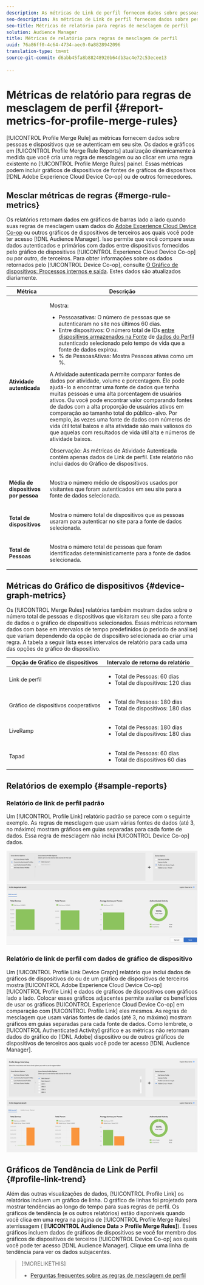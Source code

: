 ```yaml
---
description: As métricas de Link de perfil fornecem dados sobre pessoas e dispositivos que se autenticam em seu site. Os dados e gráficos no Link de perfil são atualizados dinamicamente à medida que você cria regras de mesclagem ou quando cla em uma regra existente no painel Regras de mesclagem de perfil. Essas métricas podem incluir gráficos de dispositivos do Adobe Experience Cloud Device Co-op ou de outras fontes de gráficos de dispositivos de terceiros.
seo-description: As métricas de Link de perfil fornecem dados sobre pessoas e dispositivos que se autenticam em seu site. Os dados e gráficos no Link de perfil são atualizados dinamicamente à medida que você cria regras de mesclagem ou quando cla em uma regra existente no painel Regras de mesclagem de perfil. Essas métricas podem incluir gráficos de dispositivos do Adobe Experience Cloud Device Co-op ou de outras fontes de gráficos de dispositivos de terceiros.
seo-title: Métricas de relatório para regras de mesclagem de perfil
solution: Audience Manager
title: Métricas de relatório para regras de mesclagem de perfil
uuid: 76a86ff0-4c64-4734-aec0-0a8828942096
translation-type: tm+mt
source-git-commit: d6abb45fa8b88248920b64db3ac4e72c53ecee13

---
```



# Métricas de relatório para regras de mesclagem de perfil {#report-metrics-for-profile-merge-rules}

[!UICONTROL Profile Merge Rule] as métricas fornecem dados sobre pessoas e dispositivos que se autenticam em seu site. Os dados e gráficos em [!UICONTROL Profile Merge Rule Reports] atualização dinamicamente à medida que você cria uma regra de mesclagem ou ao clicar em uma regra existente no [!UICONTROL Profile Merge Rules] painel. Essas métricas podem incluir gráficos de dispositivos de fontes de gráficos de dispositivos [!DNL Adobe Experience Cloud Device Co-op] ou de outros fornecedores.

## Mesclar métricas de regras {#merge-rule-metrics}

Os relatórios retornam dados em gráficos de barras lado a lado quando suas regras de mesclagem usam dados do [Adobe Experience Cloud Device Co-op](https://marketing.adobe.com/resources/help/en_US/mcdc/) ou outros gráficos de dispositivos de terceiros aos quais você pode ter acesso [!DNL Audience Manager]. Isso permite que você compare seus dados autenticados e primários com dados entre dispositivos fornecidos pelo gráfico de dispositivos [!UICONTROL Experience Cloud Device Co-op] ou por outro, de terceiros. Para obter informações sobre os dados retornados pelo [!UICONTROL Device Co-op], consulte [O Gráfico de dispositivos: Processos internos e saída](https://marketing.adobe.com/resources/help/en_US/mcdc/mcdc-processes.html). Estes dados são atualizados diariamente.

<table id="table_A7FB2F9804F84AC8A6DD05C0E6EE7555"> 
 <thead> 
  <tr> 
   <th colname="col1" class="entry"> Métrica </th> 
   <th colname="col2" class="entry"> Descrição </th> 
  </tr> 
 </thead>
 <tbody> 
  <tr> 
   <td colname="col1"> <p> <b><span class="wintitle"> Atividade autenticada</span></b> </p> </td> 
   <td colname="col2"> <p>Mostra: </p> 
    <ul id="ul_7F7373919A4A49028EF4BF7B28D9F8E9"> 
     <li id="li_FE2F93C496D64ED8928B3E522C9585EA"> <span class="wintitle"> Pessoas</span>ativas: O número de pessoas que se autenticaram no site nos últimos 60 dias. </li> 
     <li id="li_60CFD26EE68B442683C0ED5FED1A79C8"> <span class="wintitle"> Entre dispositivos</span>: O número total de IDs <a href="merge-rules-start.md#create-data-source"> entre dispositivos armazenados na Fonte</a> de <a href="https://docs.adobe.com/content/help/en/audience-manager/user-guide/features/data-sources/manage-datasources.html"> dados do Perfil</a> <a href="merge-rule-definitions.md"></a> autenticado selecionado pelo tempo de vida que a fonte de dados expirou. </li> 
     <li id="li_F2F07B6A326C4A18B79A0CF2C47D9677"> <span class="wintitle"> % de Pessoas</span>Ativas: Mostra Pessoas <span class="wintitle"></span> ativas como um %. </li> 
    </ul> <p> <span class="wintitle"> A Atividade</span> autenticada permite comparar fontes de dados por atividade, volume e porcentagem. Ele pode ajudá-lo a encontrar uma fonte de dados que tenha muitas pessoas e uma alta porcentagem de usuários ativos. Ou você pode encontrar valor comparando fontes de dados com a alta proporção de usuários ativos em comparação ao tamanho total do público-alvo. Por exemplo, às vezes uma fonte de dados com números de vida útil total baixos e alta atividade são mais valiosos do que aquelas com resultados de vida útil alta e números de atividade baixos. </p> <p> <p>Observação: As <span class="wintitle"> métricas de Atividade</span> Autenticada contêm apenas dados de Link <span class="wintitle"> de</span> perfil. Este relatório não inclui <span class="wintitle"> dados do Gráfico</span> de dispositivos. </p> </p> </td> 
  </tr> 
  <tr> 
   <td colname="col1"> <p> <b><span class="wintitle"> Média de dispositivos por pessoa</span></b> </p> </td> 
   <td colname="col2"> <p> Mostra o número médio de dispositivos usados por visitantes que foram autenticados em seu site para a fonte de dados selecionada. </p> </td> 
  </tr> 
  <tr> 
   <td colname="col1"> <p> <b><span class="wintitle"> Total de dispositivos</span></b> </p> </td> 
   <td colname="col2"> <p>Mostra o número total de dispositivos que as pessoas usaram para autenticar no site para a fonte de dados selecionada. </p> </td> 
  </tr> 
  <tr> 
   <td colname="col1"> <p> <b><span class="wintitle"> Total de Pessoas</span></b> </p> </td> 
   <td colname="col2"> <p>Mostra o número total de pessoas que foram identificadas deterministicamente para a fonte de dados selecionada. </p> </td> 
  </tr> 
 </tbody> 
</table>

## Métricas do Gráfico de dispositivos {#device-graph-metrics}

Os [!UICONTROL Merge Rules] relatórios também mostram dados sobre o número total de pessoas e dispositivos que visitaram seu site para a fonte de dados e o gráfico de dispositivos selecionados. Essas métricas retornam dados com base em intervalos de tempo predefinidos (o período de análise) que variam dependendo da opção de dispositivo selecionada ao criar uma regra. A tabela a seguir lista esses intervalos de relatório para cada uma das opções de gráfico do dispositivo.

<table id="table_038983EBC71F4A55BBCA99212AC5DEE6"> 
 <thead> 
  <tr> 
   <th colname="col1" class="entry"> Opção de Gráfico de dispositivos </th> 
   <th colname="col2" class="entry"> Intervalo de retorno do relatório </th> 
  </tr>
 </thead>
 <tbody> 
  <tr> 
   <td colname="col1"> <p><span class="wintitle"> Link de perfil</span> </p> </td> 
   <td colname="col2"> <p> 
     <ul id="ul_B2FF2341573840549FFB96579F537082"> 
      <li id="li_B37323C2F2434F41B407500AC5C15447">Total de Pessoas: 60 dias </li> 
      <li id="li_08D911224A60418BBB3CFB4E70CE73D4">Total de dispositivos: 120 dias </li> 
     </ul> </p> </td> 
  </tr> 
  <tr> 
   <td colname="col1"> <p><span class="wintitle"> Gráfico de dispositivos cooperativos</span> </p> </td> 
   <td colname="col2"> <p> 
     <ul id="ul_64AD1DD89DF64703B70B973A463BA020"> 
      <li id="li_D7D3A3871F434CBFA71BE8929EB41648">Total de Pessoas: 180 dias </li> 
      <li id="li_125D387986B2463EB310203CE5857EDA">Total de dispositivos: 180 dias </li> 
     </ul> </p> </td> 
  </tr> 
  <tr> 
   <td colname="col1"> <p><span class="wintitle"> LiveRamp</span> </p> </td> 
   <td colname="col2"> <p> 
     <ul id="ul_2772F3AD7E1440789B635794ECDE8DFB"> 
      <li id="li_1432363829D64615B1D349A3722D6268">Total de Pessoas: 180 dias </li> 
      <li id="li_D5C0E3CE92524B54BBD36C73A326292B">Total de dispositivos: 180 dias </li> 
     </ul> </p> </td> 
  </tr> 
  <tr> 
   <td colname="col1"> <p><span class="wintitle"> Tapad</span> </p> </td> 
   <td colname="col2"> <p> 
     <ul id="ul_274529DB58E6442E95C6AD89BECB1362"> 
      <li id="li_67102211A72A4E47AACFE5E369793C17">Total de Pessoas: 60 dias </li> 
      <li id="li_3E8F3DA6A7B5487895A626674DA363A5">Total de dispositivos 60 dias </li> 
     </ul> </p> </td> 
  </tr> 
 </tbody> 
</table>

## Relatórios de exemplo {#sample-reports}

### Relatório de link de perfil padrão

Um [!UICONTROL Profile Link] relatório padrão se parece com o seguinte exemplo. As regras de mesclagem que usam várias fontes de dados (até 3, no máximo) mostram gráficos em guias separadas para cada fonte de dados. Essa regra de mesclagem não inclui [!UICONTROL Device Co-op] dados.

![](assets/profile-link-metrics.png)

### Relatório de link de perfil com dados de gráfico de dispositivo

Um [!UICONTROL Profile Link Device Graph] relatório que inclui dados de gráficos de dispositivos do ou de um gráfico de dispositivos de terceiros mostra [!UICONTROL Adobe Experience Cloud Device Co-op] [!UICONTROL Profile Link] e dados de gráficos de dispositivos com gráficos lado a lado. Colocar esses gráficos adjacentes permite avaliar os benefícios de usar os gráficos [!UICONTROL Experience Cloud Device Co-op] em comparação com [!UICONTROL Profile Link] eles mesmos. As regras de mesclagem que usam várias fontes de dados (até 3, no máximo) mostram gráficos em guias separadas para cada fonte de dados. Como lembrete, o [!UICONTROL Authenticated Activity] gráfico e as métricas não retornam dados do gráfico do [!DNL Adobe] dispositivo ou de outros gráficos de dispositivos de terceiros aos quais você pode ter acesso [!DNL Audience Manager].

![](assets/profile-link-graph.png)

## Gráficos de Tendência de Link de Perfil {#profile-link-trend}

Além das outras visualizações de dados, [!UICONTROL Profile Link] os relatórios incluem um gráfico de linha. O gráfico de linhas foi projetado para mostrar tendências ao longo do tempo para suas regras de perfil. Os gráficos de tendência (e os outros relatórios) estão disponíveis quando você clica em uma regra na página de [!UICONTROL Profile Merge Rules] aterrissagem ( **[!UICONTROL Audience Data > Profile Merge Rules]**). Esses gráficos incluem dados de gráficos de dispositivos se você for membro dos gráficos de dispositivos de terceiros [!UICONTROL Device Co-op] aos quais você pode ter acesso [!DNL Audience Manager]. Clique em uma linha de tendência para ver os dados subjacentes.

>[!MORELIKETHIS]
>
>* [Perguntas frequentes sobre as regras de mesclagem de perfil](../../faq/faq-profile-merge.md)

